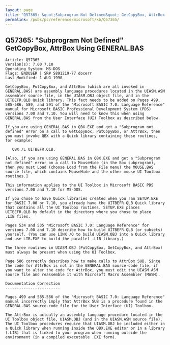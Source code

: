 ```yaml
---
layout: page
title: "Q57365: &quot;Subprogram Not Defined&quot; GetCopyBox, AttrBox Using GENERAL.BAS"
permalink: /pubs/pc/reference/microsoft/kb/Q57365/
---
```


## Q57365: &quot;Subprogram Not Defined&quot; GetCopyBox, AttrBox Using GENERAL.BAS

	Article: Q57365
	Version(s): 7.00 7.10
	Operating System: MS-DOS
	Flags: ENDUSER | SR# S891219-77 docerr
	Last Modified: 1-AUG-1990
	
	GetCopyBox, PutCopyBox, and AttrBox (which are all invoked in
	GENERAL.BAS) are assembly language procedures located in the UIASM.ASM
	assembler source file, in the UIASM.OBJ object file, and in the
	UITBEFR.QLB Quick library. This fact needs to be added on Pages 499,
	585-586, 589, and 591 of the "Microsoft BASIC 7.0: Language Reference"
	manual for Microsoft BASIC Professional Development System (PDS)
	versions 7.00 and 7.10. You will need to know this when using
	GENERAL.BAS from the User Interface (UI) Toolbox as described below.
	
	If you are using GENERAL.BAS in QBX.EXE and get a "Subprogram not
	defined" error on a call to GetCopyBox, PutCopyBox, or AttrBox, then
	you must invoke QBX with a Quick library containing these routines,
	for example:
	
	   QBX /L UITBEFR.QLB.
	
	[Also, if you are using GENERAL.BAS in QBX.EXE and get a "Subprogram
	not defined" error on a call to MouseHide (in the Box subprogram),
	then you must Load (choose Load from the File menu) the MOUSE.BAS
	source file, which contains MouseHide and the other mouse UI Toolbox
	routines.]
	
	This information applies to the UI Toolbox in Microsoft BASIC PDS
	versions 7.00 and 7.10 for MS-DOS.
	
	If you chose to have Quick libraries created when you ran SETUP.EXE
	for BASIC 7.00 or 7.10, you already have the UITBEFR.QLB Quick library
	that contains all the UI Toolbox routines. SETUP.EXE places
	UITBEFR.QLB by default in the directory where you chose to place
	.LIB files.
	
	Pages 534 and 535 "Microsoft BASIC 7.0: Language Reference" for
	versions 7.00 and 7.10 describe how to build UITBEFR.QLB (or subsets)
	yourself. (You can use LINK /Q to build UIASM.OBJ into a Quick library
	and use LIB.EXE to build the parallel .LIB library.)
	
	The three routines in UIASM.OBJ (PutCopyBox, GetCopyBox, and AttrBox)
	must always be present when using the UI Toolbox.
	
	Page 586 correctly describes how to make calls to AttrBox SUB. Since
	the code for AttrBox is not in the GENERAL.BAS source-code file, if
	you want to alter the code for AttrBox, you must edit the UIASM.ASM
	source file and reassemble it with Microsoft Macro Assembler (MASM).
	
	Documentation Correction
	------------------------
	
	Pages 499 and 585-586 of the "Microsoft BASIC 7.0: Language Reference"
	manual incorrectly imply that AttrBox SUB is a procedure found in the
	GENERAL.BAS source-code file for the User Interface (UI) Toolbox.
	
	The AttrBox is actually an assembly language procedure located in the
	UI Toolbox object file, UIASM.OBJ (and in the UIASM.ASM source file).
	The UI Toolbox procedures require that UIASM.OBJ be included either in
	a Quick library when running inside the QBX.EXE editor or in a library
	(.LIB) that is linked to your program when running outside the
	environment (in a compiled executable .EXE form).
